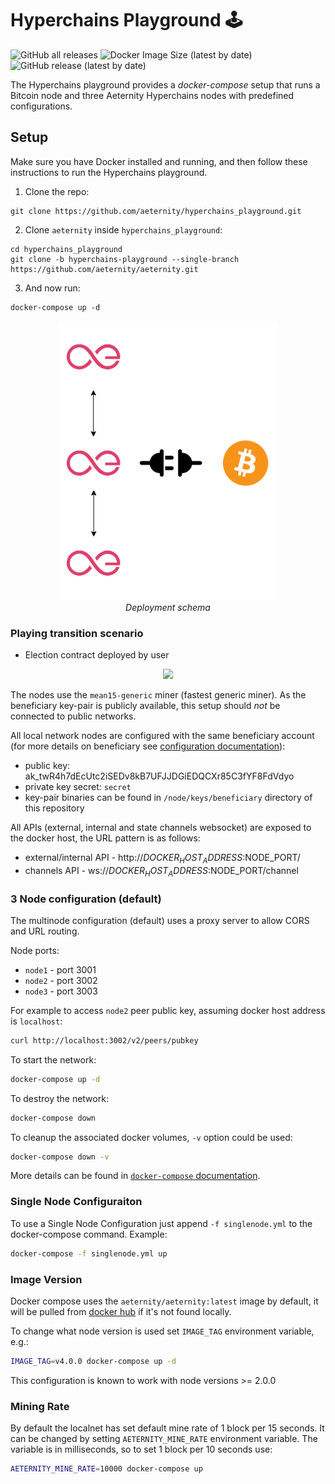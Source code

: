 # Hyperchains Playground 🕹️

![GitHub all releases](https://img.shields.io/github/downloads/aeternity/hyperchains_privatenet/total) ![Docker Image Size (latest by date)](https://img.shields.io/docker/image-size/aeternity/aeternity) ![GitHub release (latest by date)](https://img.shields.io/github/v/release/aeternity/hyperchains_privatenet)

The Hyperchains playground provides a *docker-compose* setup that runs a Bitcoin node and three Aeternity Hyperchains nodes with predefined configurations.

## Setup

Make sure you have Docker installed and running, and then follow these instructions to run the Hyperchains playground.

1. Clone the repo:
```
git clone https://github.com/aeternity/hyperchains_playground.git
```

2. Clone `aeternity` inside `hyperchains_playground`:
```
cd hyperchains_playground
git clone -b hyperchains-playground --single-branch https://github.com/aeternity/aeternity.git
```

3. And now run:
```
docker-compose up -d
```

<p align="center">
  <img src="docs/images/Setup.png" title="hover text">
    <br>
    <em>Deployment schema</em>
</p>

### Playing transition scenario

* Election contract deployed by user

<p align="center">
  <img src="docs/images/Playground.gif">
</p>


The nodes use the `mean15-generic` miner (fastest generic miner).
As the beneficiary key-pair is publicly available, this setup should *not* be connected to public networks.

All local network nodes are configured with the same beneficiary account (for more details on beneficiary see [configuration documentation](https://github.com/aeternity/aeternity/blob/master/docs/configuration.md#beneficiary-account)):
- public key: ak_twR4h7dEcUtc2iSEDv8kB7UFJJDGiEDQCXr85C3fYF8FdVdyo
- private key secret: `secret`
- key-pair binaries can be found in `/node/keys/beneficiary` directory of this repository

All APIs (external, internal and state channels websocket) are exposed to the docker host, the URL pattern is as follows:
- external/internal API - http://$DOCKER_HOST_ADDRESS:$NODE_PORT/
- channels API - ws://$DOCKER_HOST_ADDRESS:$NODE_PORT/channel

### 3 Node configuration (default)

The multinode configuration (default) uses a proxy server to allow CORS and URL routing.

Node ports:
- `node1` - port 3001
- `node2` - port 3002
- `node3` - port 3003

For example to access `node2` peer public key, assuming docker host address is `localhost`:

```bash
curl http://localhost:3002/v2/peers/pubkey
```

To start the network:

```bash
docker-compose up -d
```

To destroy the network:

```bash
docker-compose down
```

To cleanup the associated docker volumes, `-v` option could be used:

```bash
docker-compose down -v
```

More details can be found in [`docker-compose` documentation](https://docs.docker.com/compose/reference/).

### Single Node Configuraiton

To use a Single Node Configuration just append `-f singlenode.yml` to the docker-compose command. Example:

```bash
docker-compose -f singlenode.yml up
```

### Image Version

Docker compose uses the `aeternity/aeternity:latest` image by default, it will be pulled from [docker hub](https://hub.docker.com/r/aeternity/aeternity/) if it's not found locally.

To change what node version is used set `IMAGE_TAG` environment variable, e.g.:

```bash
IMAGE_TAG=v4.0.0 docker-compose up -d
```

This configuration is known to work with node versions >= 2.0.0

### Mining Rate

By default the localnet has set default mine rate of 1 block per 15 seconds.
It can be changed by setting `AETERNITY_MINE_RATE` environment variable.
The variable is in milliseconds, so to set 1 block per 10 seconds use:

```bash
AETERNITY_MINE_RATE=10000 docker-compose up
```
